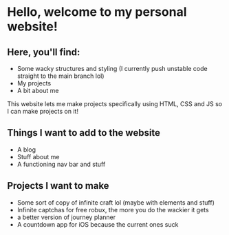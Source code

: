 # Hello, welcome to my personal website!

## Here, you'll find:
- Some wacky structures and styling (I currently push unstable code straight to the main branch lol)
- My projects
- A bit about me

This website lets me make projects specifically using HTML, CSS and JS so I can make projects on it!

## Things I want to add to the website
- A blog
- Stuff about me
- A functioning nav bar and stuff

## Projects I want to make
- Some sort of copy of infinite craft lol (maybe with elements and stuff)
- Infinite captchas for free robux, the more you do the wackier it gets
- a better version of journey planner
- A countdown app for iOS because the current ones suck
